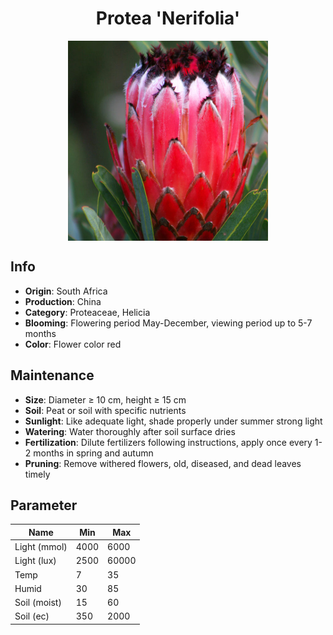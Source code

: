 <h1 align='center'>Protea 'Nerifolia'</h1>
<p align="center">
    <img 
        align='center'
        width='320'
        src="../images/protea nerifolia.png" 
        alt='Protea 'Nerifolia'' />
</p>

## Info

 - **Origin**: South Africa
 - **Production**: China
 - **Category**: Proteaceae, Helicia
 - **Blooming**: Flowering period May-December, viewing period up to 5-7 months
 - **Color**: Flower color red

## Maintenance

 - **Size**: Diameter ≥ 10 cm, height ≥ 15 cm
 - **Soil**: Peat or soil with specific nutrients
 - **Sunlight**: Like adequate light, shade properly under summer strong light
 - **Watering**: Water thoroughly after soil surface dries
 - **Fertilization**: Dilute fertilizers following instructions, apply once every 1-2 months in spring and autumn
 - **Pruning**: Remove withered flowers, old, diseased, and dead leaves timely

## Parameter

| Name         | Min  | Max   |
|--------------|------|-------|
| Light (mmol) | 4000 | 6000  |
| Light (lux)  | 2500 | 60000 |
| Temp         | 7    | 35    |
| Humid        | 30   | 85    |
| Soil (moist) | 15   | 60    |
| Soil (ec)    | 350  | 2000  |